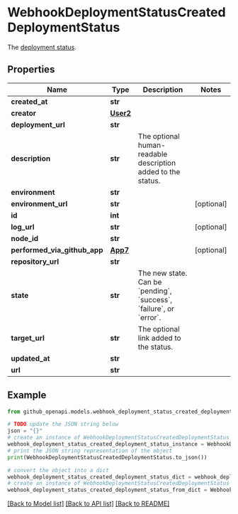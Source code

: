 # WebhookDeploymentStatusCreatedDeploymentStatus

The [deployment status](https://docs.github.com/rest/deployments/statuses#list-deployment-statuses).

## Properties

Name | Type | Description | Notes
------------ | ------------- | ------------- | -------------
**created_at** | **str** |  | 
**creator** | [**User2**](User2.md) |  | 
**deployment_url** | **str** |  | 
**description** | **str** | The optional human-readable description added to the status. | 
**environment** | **str** |  | 
**environment_url** | **str** |  | [optional] 
**id** | **int** |  | 
**log_url** | **str** |  | [optional] 
**node_id** | **str** |  | 
**performed_via_github_app** | [**App7**](App7.md) |  | [optional] 
**repository_url** | **str** |  | 
**state** | **str** | The new state. Can be &#x60;pending&#x60;, &#x60;success&#x60;, &#x60;failure&#x60;, or &#x60;error&#x60;. | 
**target_url** | **str** | The optional link added to the status. | 
**updated_at** | **str** |  | 
**url** | **str** |  | 

## Example

```python
from github_openapi.models.webhook_deployment_status_created_deployment_status import WebhookDeploymentStatusCreatedDeploymentStatus

# TODO update the JSON string below
json = "{}"
# create an instance of WebhookDeploymentStatusCreatedDeploymentStatus from a JSON string
webhook_deployment_status_created_deployment_status_instance = WebhookDeploymentStatusCreatedDeploymentStatus.from_json(json)
# print the JSON string representation of the object
print(WebhookDeploymentStatusCreatedDeploymentStatus.to_json())

# convert the object into a dict
webhook_deployment_status_created_deployment_status_dict = webhook_deployment_status_created_deployment_status_instance.to_dict()
# create an instance of WebhookDeploymentStatusCreatedDeploymentStatus from a dict
webhook_deployment_status_created_deployment_status_from_dict = WebhookDeploymentStatusCreatedDeploymentStatus.from_dict(webhook_deployment_status_created_deployment_status_dict)
```
[[Back to Model list]](../README.md#documentation-for-models) [[Back to API list]](../README.md#documentation-for-api-endpoints) [[Back to README]](../README.md)


